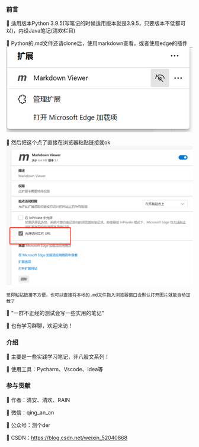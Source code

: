 ### 前言
  🌟 适用版本Python 3.9.5(写笔记的时候适用版本就是3.9.5，只要版本不低都可以)，内设Java笔记(清欢栏目)

  🌟 Python的.md文件还请clone后，使用markdown查看，或者使用edge的插件
    ![img.png](edge插件图1.png)

  🌟 然后把这个点了直接在浏览器粘贴链接就ok
    ![img.png](edge插件图2.png)

    觉得粘贴链接不方便，也可以直接将本地的.md文件拖入浏览器窗口会默认打开图片就能自动加载了
  
  🌟 "一群不正经的测试会写一些实用的笔记"

  🌟 也有学习群聊，欢迎来访！
  
### 介绍
  🌟 主要是一些实践学习笔记，非八股文系列！
  
  🌟 使用工具：Pycharm、Vscode、Idea等

### 参与贡献
  🌹 作者：清安、清欢、RAIN
  
  🌹 微信：qing_an_an
  
  🌹 公众号：测个der
  
  🌹 CSDN：https://blog.csdn.net/weixin_52040868
